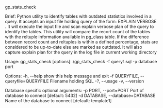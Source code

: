 gp_stats_check

Brief: Python utility to identify tables with outdated statistics involved in a query. It accepts an input file holding query of the form: EXPLAIN VERBOSE . It will execute the input file and scan explain verbose plan of the query to identify the tables. This utility will compare the recort count of the tables with the reltuple information available in pg_class table. If the difference between record count and reltuples is within a defined percentage, stats are considered to be up-to-date else are marked as outdated. It will also capture explain plan for the query in the log file in current working directory

Usage: gp_stats_check [options] ./gp_stats_check -f query1.sql -p database port

Options: 
-h, --help					show this help message and exit 
-f QUERYFILE, --queryfile=QUERYFILE		Filename holding SQL 
-?, --usage 
-v, --version 

Database specific optional arguments: 
-p PORT, --port=PORT				Port of database to connect [default: 5432] 
-d DATABASE, --database=DATABASE		Name of the database to connect [default: template1]
